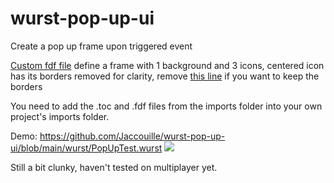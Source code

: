 # wurst-pop-up-ui
Create a pop up frame upon triggered event

[Custom fdf file](https://github.com/Jaccouille/wurst-pop-up-ui/blob/main/imports/PopUp.fdf) define a frame with 1 background and 3 icons, centered icon has its borders removed for clarity, remove [this line](https://github.com/Jaccouille/wurst-pop-up-ui/blob/main/imports/PopUp.fdf#L32) if you want to keep the borders

You need to add the .toc and .fdf files from the imports folder into your own project's imports folder.

Demo: https://github.com/Jaccouille/wurst-pop-up-ui/blob/main/wurst/PopUpTest.wurst
![](https://gfycat.com/blissfulloathsomeharvestmen.gif)

Still a bit clunky, haven't tested on multiplayer yet.
